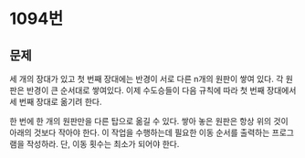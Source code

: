 # 1094번

## 문제
세 개의 장대가 있고 첫 번째 장대에는 반경이 서로 다른 n개의 원판이 쌓여 있다. 각 원판은 반경이 큰 순서대로 쌓여있다. 이제 수도승들이 다음 규칙에 따라 첫 번째 장대에서 세 번째 장대로 옮기려 한다.

한 번에 한 개의 원판만을 다른 탑으로 옮길 수 있다.
쌓아 놓은 원판은 항상 위의 것이 아래의 것보다 작아야 한다.
이 작업을 수행하는데 필요한 이동 순서를 출력하는 프로그램을 작성하라. 단, 이동 횟수는 최소가 되어야 한다.
